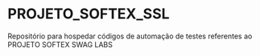 # PROJETO_SOFTEX_SSL
Repositório para hospedar códigos de automação de testes referentes ao PROJETO SOFTEX SWAG LABS
